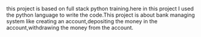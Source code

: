 this project is based on full stack python training.here in this project I used the python language to write the code.This project is about bank managing system like creating an account,depositing the money in the account,withdrawing the money from the account.
